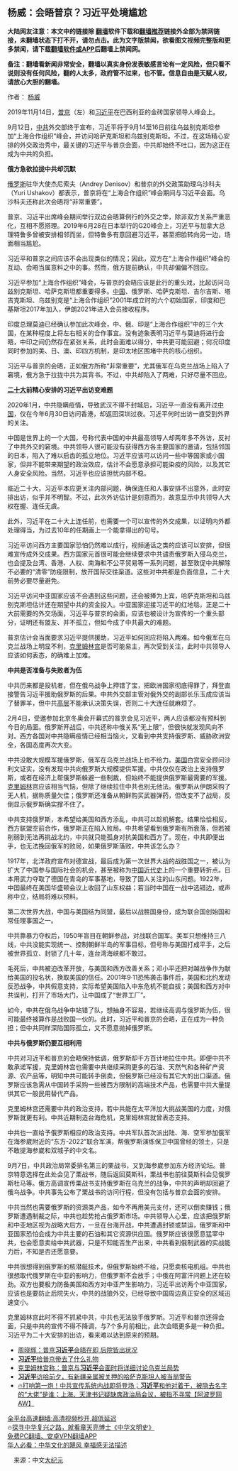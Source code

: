  <!-- 面包屑导航 --> <h2>杨威：会晤普京？习近平处境尴尬</h2> <p class="notice"><b>大陆网友注意：本文中的链接除 <a href="https://github.com/bannedbook/fanqiang" >翻墙</a>软件下载和<a href="https://github.com/killgcd/justmysocks/blob/master/README.md">翻墙推荐</a>链接外全部为禁网链接，未翻墙状态下打不开，请勿点击。此为文字版禁闻，欲看图文视频完整版和更多禁闻，请下载<a href="https://github.com/bannedbook/fanqiang">翻墙软件或APP</a>后翻墙上禁闻网。</p><p>备注：翻墙看新闻非常安全，翻墙以真实身份发表敏感言论有一定风险，但只看不说则没有任何风险，翻的人太多，政府管不过来，也不管。信息自由是天赋人权，请放心大胆的翻墙。</b></p>  <div class="entry"> <p>作者： <a href="https://www.bannedbook.org/bnews/tag/%e6%9d%a8%e5%a8%81/" class="st_tag internal_tag" rel="tag" title="标签 杨威 下的日志">杨威</a></p> <p id="conimg">2019年11月14日，<a href="https://www.bannedbook.org/bnews/tag/%e6%99%ae%e4%ba%ac/" class="st_tag internal_tag" rel="tag" title="标签 普京 下的日志">普京</a>（左）和<a href="https://www.bannedbook.org/bnews/tag/%e4%b9%a0%e8%bf%91%e5%b9%b3/" class="st_tag internal_tag" rel="tag" title="标签 习近平 下的日志">习近平</a>在巴西利亚的金砖国家领导人峰会上。</p> <p>9月12日，<a href="https://www.bannedbook.org/bnews/tag/%e4%b8%ad%e5%85%b1/" class="st_tag internal_tag" rel="tag" title="标签 中共 下的日志">中共</a>外交部终于宣布，习近平将于9月14至16日前往乌兹别克斯坦参加“上海合作组织”峰会，并访问哈萨克斯坦和乌兹别克斯坦。不过，在这场精心安排的外交政治秀中，最关键的习近平与普京会面，中共却始终不吐口，因为这正在成为中共的负担。</p> <p><strong>俄方急欲拉拢中共却沉默</strong></p> <p><a href="https://www.bannedbook.org/bnews/tag/%e4%bf%84%e7%bd%97%e6%96%af/" class="st_tag internal_tag" rel="tag" title="标签 俄罗斯 下的日志">俄罗斯</a>驻华大使杰尼索夫（Andrey Denisov）和普京的外交政策助理乌沙科夫（Yuri Ushakov）都表示，普京将在“上海合作组织”峰会期间与习近平会面。乌沙科夫还称此次会晤将“非常重要”。</p> <p>普京、习近平出席峰会期间举行双边会晤算例行的外交之举，除非双方关系严重恶化，互相不愿搭理。2019年6月28在日本举行的G20峰会上，习近平与加拿大总理特鲁多曾被安排相邻而坐，但特鲁多有意回避习近平，甚至把脸转向另一边，场面相当尴尬。</p> <p>习近平和普京之间应该不会出现类似的情况；因此，双方在“上海合作组织”峰会的互动、会晤当属意料之中的事。然而，俄方提前确认，中共却偏偏不回应。</p> <p>习近平参加“上海合作组织”峰会，与普京的会晤应该是此行的重头戏，比起访问乌兹别克斯坦、哈萨克斯坦都重要得多。<span class='wp_keywordlink_affiliate'><a href="https://www.bannedbook.org/" title="中国" target="_blank">中国</a></span>、俄罗斯、哈萨克斯坦、吉尔吉斯、塔吉克斯坦、乌兹别克是“上海合作组织”2001年成立时的六个初始国家，印度和巴基斯坦2017年加入，伊朗2021年进入会员接收程序。</p> <p>印度总理莫迪已经确认参加此次峰会，中、俄、印是“上海合作组织”中的三个大国，在某种程度上将左右相关的合作事宜。没有迹象表明习近平与莫迪将进行会晤，中印之间仍然存在紧张关系，此时会面难以得分，中共更可能回避；何况印度同时参加的美、日、澳、印四方机制，是印太地区围堵中共的核心组织。</p>  <p>习近平与普京的会晤，正如俄方所称“非常重要”，尤其俄军在乌克兰战场上陷入了窘境，俄方急于拉拢中共为其背书。不过，中共却陷入了两难，只好尽量不回应。</p> <p><strong><a href="https://www.bannedbook.org/bnews/tag/%E4%BA%8C%E5%8D%81%E5%A4%A7/" class="st_tag internal_tag" rel="tag" title="标签 二十大 下的日志">二十大</a>前精心安排的习近平出访变难题</strong></p> <p>2020年1月，中共隐瞒疫情，导致武汉不得不封城后，习近平一直没有离开过<a href="https://www.bannedbook.org/bnews/tag/%E4%B8%AD%E5%9B%BD/" class="st_tag internal_tag" rel="tag" title="标签 中国 下的日志">中国</a>，仅在今年6月30日访问香港，却返回深圳过夜。习近平何时出访一直受到外界的关注。</p> <p>中国是世界上的一个大国，号称代表中国的中共最高领导人却两年多不外访，反衬了中共外交的窘境。中共领导人很可能没有获得西方各主要国家的邀请，包括邻国的日本，陷入了难以启齿的孤立地位。习近平应该可以访问一些中等国家或小国家，但并不能带来期望的政治效应，估计不会愿意承担可能染疫的风险，以及其它人身安全风险。当然，习近平也应该担忧内部不稳。</p> <p>临近二十大，习近平本应更关注内部问题，确保连任和人事安排不出意外，此时安排出访，似乎并不明智。不过，此次外访估计是刻意而为，故意显示中共领导人大权在握、连任无虞。</p> <p>此外，习近平在二十大上连任前，也需要一个可以宣传的外交成果，以证明内外都处理得当，为过去10年的任期画上一个能拿得出的句号。</p> <p>习近平访问西方主要国家恐怕仍然难以成行，视频通话之类的应该可以安排，但很难宣传成外交成果。西方国家元首很可能会继续要求中共谴责俄罗斯入侵乌克兰，也会提及台湾、香港、人权、南海和不公平贸易等一系列问题，甚至敦促中共解除不必要的“清零”防疫限制，放开国际交往渠道。这些对中共都是负面信息，二十大前势必要尽量避免。</p> <p>习近平访问中亚国家应该不会遇到这些问题，还会被捧为上宾，哈萨克斯坦和乌兹别克斯坦估计还在期望中共的资金投入。中亚国家迎接习近平的红地毯，正是二十大前需要的外交场面，习近平与普京的会面，应该也被设计为宣传的一个重头部分，证明还有盟友、并不孤立，但如今成了中共最大的难题。</p> <p>普京估计会当面要求习近平提供援助，习近平如何回应将陷入两难。如今俄军在乌克兰战场上明显不利，<span class='wp_keywordlink'><a href="https://www.bannedbook.org/forum2/topic1172.html" title="克里姆林宫秘史——斯大林情妇的回忆" target="_blank">克里姆林宫</a></span>是否可能易主，再次受到关注，此时中共领导人应该如何表态，的确难上加难。</p>  <p><strong>中共是否准备与失败者为伍</strong></p> <p>中共历来都是投机者，但在俄乌战争上押错了宝，把欧洲国家彻底得罪了，拜登直接警告习近平援助俄罗斯的后果。中共外交部主管对俄外交的副部长乐玉成应该当了替罪羊，但中共<span class='wp_keywordlink_affiliate'><a href="https://www.bannedbook.org/bnews/ccpdope/" title="中共高层内幕" target="_blank">高层</a></span>不能承认决策失误，否则二十大连任就麻烦了。</p> <p>2月4日，受邀参加北京冬奥会开幕式的普京会见习近平，两人应该都没有预料到今日的局面。俄罗斯开战后，中共还称中俄关系“无上限”，但很快就发现风向不对。西方各国对中共隐瞒疫情已经相当恼火，又看到中共支持俄罗斯、威胁欧洲安全，各国态度再次大变。</p> <p>中共没敢大规模军援俄罗斯，俄军在乌克兰战场上也不给力。<a href="https://www.bannedbook.org/bnews/tag/%e7%be%8e%e5%9b%bd/" class="st_tag internal_tag" rel="tag" title="标签 美国 下的日志">美国</a>白宫安全顾问沙利文证实，没有发现中共向俄罗斯大规模提供军援。中共仅仅在政治上支持俄罗斯，或者在经济上帮俄罗斯躲避一些制裁，但始终不能提供俄罗斯最需要的军援。<a href="https://www.bannedbook.org/bnews/tag/%E5%85%8B%E9%87%8C%E5%A7%86%E6%9E%97/" class="st_tag internal_tag" rel="tag" title="标签 克里姆林 下的日志">克里姆林</a>宫应该相当气恼，但除了继续拉住中共也别无他法。俄罗斯从伊朗采购了无人机，据称质量欠佳；俄罗斯还准备从朝鲜购买武器弹药，但改变不了战局，反倒显示俄罗斯确实撑不住了。</p> <p>中共支持俄罗斯，本希望给美国和西方添乱，中共可以趁机解套。结果恰恰相反，西方联盟空前合作，俄罗斯正在陷入败局。中共希望看到俄罗斯有所衰落，但若被削弱到无法再挑战北约，中共就只能孤身对抗美国和西方了。现在，中共即便出手，也无法挽回俄军的败局，如果俄罗斯落败，中共该怎么办？</p> <p>1917年，北洋政府宣布对德宣战，最后成为第一次世界大战的战胜国之一，被认为扩大了中国参与国际社会的机会，甚至被称为<span class='wp_keywordlink'><a href="https://www.bannedbook.org/forum2/topic987.html" title="中国近代史" target="_blank">中国近代史</a></span>上的一个重要转折点。日本用武力夺取了德国在青岛的军事基地，导致了国人关注的山东问题。1922年，中国最终在美国华盛顿会议上收回了山东权益；若当时中国在一战中选错边，或声称中立，结局将难以预料。</p> <p>第二次世界大战，中国与美国结为同盟，最后以战胜国身份，成为联合国创始国和常任理事国之一。</p> <p>中共靠暴力夺权后，1950年盲目在朝鲜参战，对战联合国军。美军只想维持三八线，中共没能实现统一、控制朝鲜半岛的军事目标，但号称与美国打成平手，之后被世界孤立、封锁了几十年，连台湾海峡都不敢过。</p> <p>毛死后，中共被迫改革开放，与美国和西方改善关系；邓小平还把对越战争作为献给美国的投名状，换取美国的信任。2001年9·11恐怖袭击事件后，美国和北约发动反恐战争，中共假意支持，实际希望美国陷入中东危机不能自拔；美国和西方对中共误判，打开了市场大门，让中国成了“世界工厂”。</p>  <p>如今，中共在俄乌战争中站错了队，想抽身不容易，若继续高调与俄罗斯为伍，很可能最终被算作是战败国一伙的。此时，习近平和普京的会晤，正在成为一种负担；但中共同样深陷国际孤立，又不愿意抛掉俄罗斯。</p> <p><strong>中共与俄罗斯仍要互相利用</strong></p> <p>中共对习近平和普京的会晤保持低调，俄罗斯却千方百计地拉住中共。即便中共不敢承诺军援，克里姆林宫也需要中共继续采购更多的石油、天然气和各种矿产资源、农产品等，明知中共可能转手倒卖，但俄罗斯已经没有其它大的出口渠道。俄罗斯应该急需从中国转手采购一些被西方限制的高端技术产品，也需要中共大量提供其它一般民用替代产品。</p> <p>克里姆林宫还需要中共的政治支持，若中共能在太平洋加大挑战美国的力度，对俄罗斯就更有利。中共近期制造台海危机，克里姆林宫就曾表态支持。</p> <p>中共也一直给予俄罗斯相应的政治支持。中共军队首次派出陆、海、空军参加俄军在海参崴附近的“东方-2022”联合军演，帮俄罗斯演练保卫中国曾经的领土，只是不敢提海参崴和双城子的中文名。</p> <p>9月7日，中共政治局常委排名第三的栗战书，又到海参崴参加东方经济论坛。普京特意选择在此处会见了栗战书，随后返回莫斯科，栗战书也前往莫斯科会见俄罗斯杜马等。俄方高调宣传栗战书支持俄罗斯在乌克兰的战争，中共的声明却回避了俄乌战争。中共事先公布了栗战书的访问行程，但没有包括与普京会面的安排。</p> <p>中共当然也需要俄罗斯的资源类产品，如今不再用美元支付，还可以倒卖赚钱；俄罗斯遭遇制裁之际，中共也趁势抢占俄罗斯市场。中共领导人心里，应该把俄罗斯和中亚地区视为战略大后方，一旦在台海开战，中共遭遇封锁或禁运，俄罗斯和中亚国家恐怕会成为中共主要的石油和其它资源供应国。俄罗斯应该很愿意猛宰中共，也会愿意卖给中共武器，只是不知能否生产出来，中共看到俄制武器的实战能力后，不知是否还愿意要。</p> <p>中共很想得到俄罗斯的核潜艇技术，但俄罗斯始终不给，只愿卖核电机组。中共也很想取代俄罗斯在中亚的影响力，但俄罗斯不会放手；中俄在阿富汗问题上还在较劲。双方也要极力防备美国和西方对中亚产生影响力，习近平出访两个中亚国家，应该也是要防止后院失火，中共的战狼外交，已经导致中国周边真正安全的区域迅速变小。</p> <p>克里姆林宫此时不得不抓紧中共，中共也无法放手俄罗斯。习近平和普京还得会面，只是中共的宣传不得不降调，与7个多月前相比，此次会晤更多是一种负担。习近平为二十大安排的出访，看来难以达到原来的预期。</p>  <div id="taboola-mid-1"></div>  <ul class='op-related-articles' title='相关阅读'> <li><a href='https://www.bannedbook.org/bnews/comments/20220914/1784343.html' target='_blank'>周晓辉：普京<b>习近平</b>会晤在即 后院皆出状况</a></li> <li><a href='https://www.bannedbook.org/bnews/headline/20220914/1784337.html' target='_blank'><b>习近平</b>给普京带去了什么礼物</a></li> <li><a href='https://www.bannedbook.org/bnews/headline/20220914/1784334.html' target='_blank'>克里姆林宫称：普京与<b>习近平</b>会面时将详细讨论乌克兰局势</a></li> <li><a href='https://www.bannedbook.org/bnews/headline/20220914/1784327.html' target='_blank'><b>习近平</b>访哈前夕，有新疆亲属被关押的哈萨克斯坦人被当局警告</a></li> <li><a href='https://www.bannedbook.org/bnews/bannedvideo/20220914/1784315.html' target='_blank'>🔥打响第一炮！中共宣传系统内战即将登场；<b>习近平</b>和他对着干，被隐去名字的“大佬”是谁；上海、天津书记疑缺席政治局会议，被指不寻常【阿波罗网AW】</a></li> </ul> <p class="texttj"> <a href="https://github.com/bannedbook/fanqiang/wiki/V2ray%E6%9C%BA%E5%9C%BA" target="_blank">全平台高速翻墙:高清视频秒开,超低延迟</a><br/> 🔥<a href="https://www.bannedbook.org/bnews/comments/20220808/1768773.html" target="_blank">探寻中华复兴之路，就看章天亮博士《中华文明史》</a><br/> <a href="https://github.com/bannedbook/fanqiang/wiki/%E7%A6%81%E9%97%BB%E7%BD%91%E5%AE%89%E5%8D%93%E7%BF%BB%E5%A2%99%E6%96%B0%E9%97%BBAPP" target="_blank">免费PC翻墙、安卓VPN翻墙APP</a><br/> <a href="https://www.bannedbook.org/bnews/comments/20220220/1694796.html" target="_blank">华人必看：中华文化的飓风 幸福感无法描述</a> </p><p class="src-info">　来源：中文<span class='wp_keywordlink_affiliate'><a href="http://www.epochtimes.com/" title="大纪元" target="_blank">大纪元</a></span> </p><a name='sharetosocial'></a>  <div style="margin-bottom:5px;padding-bottom:5px;clear:both"> <div id="archive-pix-1" class="banner-ads"> <!-- AuctionX Display platform tag START --> <div id="27602x728x90x621x_ADSLOT1" clicktrack="%%CLICK_URL_ESC%%"></div>  <!-- AuctionX Display platform tag END --> </div> <div id="archive-pix-2" class="banner-ads"> <!-- AuctionX Display platform tag START --> <div id="27556x300x250x621x_ADSLOT1" clicktrack="%%CLICK_URL_ESC%%" style="margin:0 auto;text-align:center"></div>  <!-- AuctionX Display platform tag END --> </div> </div>  <div id="archive-pix-1" class="banner-ads"> <!-- AuctionX Display platform tag START --> <div id="27603x728x90x621x_ADSLOT1" clicktrack="%%CLICK_URL_ESC%%"></div>  <!-- AuctionX Display platform tag END --> </div> </div><!--END ENTRY--> 